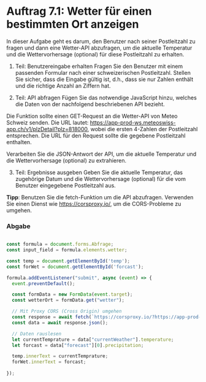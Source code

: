 # Auftrag 7.1: Wetter für einen bestimmten Ort anzeigen

In dieser Aufgabe geht es darum, den Benutzer nach seiner Postleitzahl zu fragen und dann eine Wetter-API abzufragen, um die aktuelle Temperatur und die Wettervorhersage (optional) für diese Postleitzahl zu erhalten.

1. Teil: Benutzereingabe erhalten Fragen Sie den Benutzer mit einem passenden Formular nach einer schweizerischen Postleitzahl. Stellen Sie sicher, dass die Eingabe gültig ist, d.h., dass sie nur Zahlen enthält und die richtige Anzahl an Ziffern hat.

2. Teil: API abfragen Fügen Sie das notwendige JavaScript hinzu, welches die Daten von der nachfolgend beschriebenen API bezieht.

Die Funktion sollte einen GET-Request an die Wetter-API von Meteo Schweiz senden. Die URL lautet: https://app-prod-ws.meteoswiss-app.ch/v1/plzDetail?plz=818000, wobei die ersten 4-Zahlen der Postleitzahl entsprechen. Die URL für den Request sollte die gegebene Postleitzahl enthalten.

Verarbeiten Sie die JSON-Antwort der API, um die aktuelle Temperatur und die Wettervorhersage (optional) zu extrahieren.

3. Teil: Ergebnisse ausgeben Geben Sie die aktuelle Temperatur, das zugehörige Datum und die Wettervorhersage (optional) für die vom Benutzer eingegebene Postleitzahl aus.

**Tipp**: Benutzen Sie die fetch-Funktion um die API abzufragen. Verwenden Sie einen Dienst wie https://corsproxy.io/, um die CORS-Probleme zu umgehen.

### Abgabe

```JavaScript

const formula = document.forms.Abfrage;
const input_field = formula.elements.wetter;

const temp = document.getElementById('temp');
const forWet = document.getElementById('forcast');

formula.addEventListener("submit", async (event) => {
  event.preventDefault();

  const formData = new FormData(event.target);
  const wetterOrt = formData.get("wetter");

  // Mit Proxy CORS (Cross Origin) umgehen
  const response = await fetch(`https://corsproxy.io/?https://app-prod-ws.meteoswiss-app.ch/v1/plzDetail?plz=${wetterOrt}00`);
  const data = await response.json();

  // Daten rauslesen
  let currentTemprature = data["currentWeather"].temperature;
  let forcast = data["forecast"][0].precipitation;

  temp.innerText = currentTemprature;
  forWet.innerText = forcast;
  
});

```